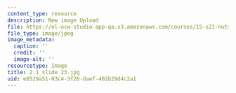 ```yaml
---
content_type: resource
description: New image Upload
file: https://ol-ocw-studio-app-qa.s3.amazonaws.com/courses/15-s21-nuts-and-bolts-of-business-plans-january-iap-2014/e6529a5103c43f26daef402b29d4c2a1_2.1_slide_23.jpg
file_type: image/jpeg
image_metadata:
  caption: ''
  credit: ''
  image-alt: ''
resourcetype: Image
title: 2.1_slide_23.jpg
uid: e6529a51-03c4-3f26-daef-402b29d4c2a1
---
```

